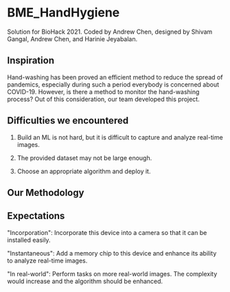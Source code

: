 # BME_HandHygiene
Solution for BioHack 2021. Coded by Andrew Chen, designed by Shivam Gangal, Andrew Chen, and Harinie Jeyabalan.


## Inspiration 
Hand-washing has been proved an efficient method to reduce the spread of pandemics, especially during such a period everybody is concerned about COVID-19. However, is there a method to monitor the hand-washing process? Out of this consideration, our team developed this project.

## Difficulties we encountered 
1. Build an ML is not hard, but it is difficult to capture and analyze real-time images.

2. The provided dataset may not be large enough.

3. Choose an appropriate algorithm and deploy it.

## Our Methodology 

## Expectations 
"Incorporation": Incorporate this device into a camera so that it can be installed easily.

"Instantaneous": Add a memory chip to this device and enhance its ability to analyze real-time images. 

"In real-world": Perform tasks on more real-world images. The complexity would increase and the algorithm should be enhanced.

